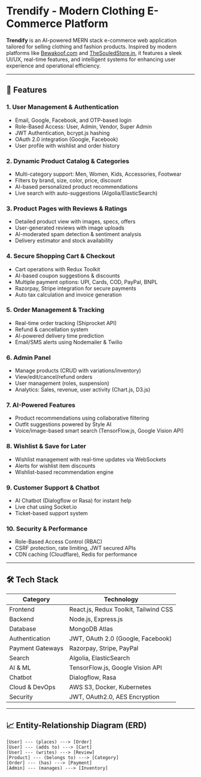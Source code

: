 # Trendify - Modern Clothing E-Commerce Platform

**Trendify** is an AI-powered MERN stack e-commerce web application tailored for selling clothing and fashion products. Inspired by modern platforms like [Bewakoof.com](https://www.bewakoof.com) and [TheSouledStore.in](https://www.thesouledstore.in), it features a sleek UI/UX, real-time features, and intelligent systems for enhancing user experience and operational efficiency.

---

## 🚀 Features

### 1. User Management & Authentication
- Email, Google, Facebook, and OTP-based login
- Role-Based Access: User, Admin, Vendor, Super Admin
- JWT Authentication, bcrypt.js hashing
- OAuth 2.0 integration (Google, Facebook)
- User profile with wishlist and order history

### 2. Dynamic Product Catalog & Categories
- Multi-category support: Men, Women, Kids, Accessories, Footwear
- Filters by brand, size, color, price, discount
- AI-based personalized product recommendations
- Live search with auto-suggestions (Algolia/ElasticSearch)

### 3. Product Pages with Reviews & Ratings
- Detailed product view with images, specs, offers
- User-generated reviews with image uploads
- AI-moderated spam detection & sentiment analysis
- Delivery estimator and stock availability

### 4. Secure Shopping Cart & Checkout
- Cart operations with Redux Toolkit
- AI-based coupon suggestions & discounts
- Multiple payment options: UPI, Cards, COD, PayPal, BNPL
- Razorpay, Stripe integration for secure payments
- Auto tax calculation and invoice generation

### 5. Order Management & Tracking
- Real-time order tracking (Shiprocket API)
- Refund & cancellation system
- AI-powered delivery time prediction
- Email/SMS alerts using Nodemailer & Twilio

### 6. Admin Panel
- Manage products (CRUD with variations/inventory)
- View/edit/cancel/refund orders
- User management (roles, suspension)
- Analytics: Sales, revenue, user activity (Chart.js, D3.js)

### 7. AI-Powered Features
- Product recommendations using collaborative filtering
- Outfit suggestions powered by Style AI
- Voice/image-based smart search (TensorFlow.js, Google Vision API)

### 8. Wishlist & Save for Later
- Wishlist management with real-time updates via WebSockets
- Alerts for wishlist item discounts
- Wishlist-based recommendation engine

### 9. Customer Support & Chatbot
- AI Chatbot (Dialogflow or Rasa) for instant help
- Live chat using Socket.io
- Ticket-based support system

### 10. Security & Performance
- Role-Based Access Control (RBAC)
- CSRF protection, rate limiting, JWT secured APIs
- CDN caching (Cloudflare), Redis for performance

---

## 🛠️ Tech Stack

| Category           | Technology                                      |
|--------------------|-------------------------------------------------|
| Frontend           | React.js, Redux Toolkit, Tailwind CSS           |
| Backend            | Node.js, Express.js                             |
| Database           | MongoDB Atlas                                   |
| Authentication     | JWT, OAuth 2.0 (Google, Facebook)               |
| Payment Gateways   | Razorpay, Stripe, PayPal                        |
| Search             | Algolia, ElasticSearch                          |
| AI & ML            | TensorFlow.js, Google Vision API                |
| Chatbot            | Dialogflow, Rasa                                |
| Cloud & DevOps     | AWS S3, Docker, Kubernetes                      |
| Security           | JWT, OAuth2.0, AES Encryption                   |

---

## 📈 Entity-Relationship Diagram (ERD)

```text
[User] --- (places) ---> [Order]
[User] --- (adds to) ---> [Cart]
[User] --- (writes) ---> [Review]
[Product] --- (belongs to) ---> [Category]
[Order] --- (has) ---> [Payment]
[Admin] --- (manages) ---> [Inventory]
